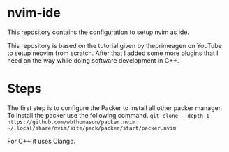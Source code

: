 # nvim-ide
This repository contains the configuration to setup nvim as ide.

This repository is based on the tutorial given by theprimeagen on YouTube to setup neovim from scratch. After that I added some more plugins that I need on the way while doing software development in C++.

# Steps
The first step is to configure the Packer to install all other packer manager. To install the packer use the following command.
```git clone --depth 1 https://github.com/wbthomason/packer.nvim ~/.local/share/nvim/site/pack/packer/start/packer.nvim```


For C++ it uses Clangd.

